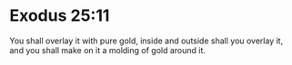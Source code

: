 # Exodus 25:11

You shall overlay it with pure gold, inside and outside shall you overlay it, and you shall make on it a molding of gold around it.
